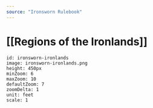```yaml
---
source: "Ironsworn Rulebook"
---
```

# [[Regions of the Ironlands]]

```leaflet
id: ironsworn-ironlands
image: ironsworn-ironlands.png
height: 450px
minZoom: 6
maxZoom: 10
defaultZoom: 7
zoomDelta: 1
unit: feet
scale: 1
```

